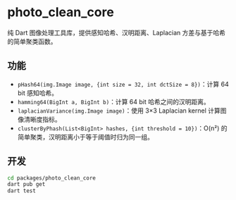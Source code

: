 # photo_clean_core

纯 Dart 图像处理工具库，提供感知哈希、汉明距离、Laplacian 方差与基于哈希的简单聚类函数。

## 功能

- `pHash64(img.Image image, {int size = 32, int dctSize = 8})`：计算 64 bit 感知哈希。
- `hamming64(BigInt a, BigInt b)`：计算 64 bit 哈希之间的汉明距离。
- `laplacianVariance(img.Image image)`：使用 3×3 Laplacian kernel 计算图像清晰度指标。
- `clusterByPhash(List<BigInt> hashes, {int threshold = 10})`：O(n²) 的简单聚类，汉明距离小于等于阈值时归为同一组。

## 开发

```bash
cd packages/photo_clean_core
dart pub get
dart test
```
